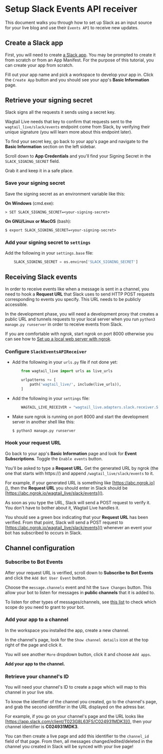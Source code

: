 # Setup Slack Events API receiver

This document walks you through how to set up Slack as an input source for your live blog and use their `Events API` to receive new updates.

## Create a Slack app

First, you will need to create [a Slack app](https://api.slack.com/apps/new).
You may be prompted to create it from scratch or from an App Manifest. For the purpose of this tutorial, you can create your app from scratch.

Fill out your app name and pick a workspace to develop your app in. Click the `Create App` button and you should see your app's **Basic Information** page.

## Retrieve your signing secret

Slack signs all the requests it sends using a secret key.

Wagtail Live needs that key to confirm that requests sent to the `wagtail_live/slack/events` endpoint come from Slack, by verifying their unique signature (you will learn more about this endpoint later).

To find your secret key, go back to your app's page and navigate to the **Basic Information** section on the left sidebar. 

Scroll down to **App Credentials** and you'll find your Signing Secret in the `SLACK_SIGNING_SECRET` field.

Grab it and keep it in a safe place.

### Save your signing secret

Save the signing secret as an environment variable like this:

**On Windows** (cmd.exe):

```doscon
> SET SLACK_SIGNING_SECRET=<your-signing-secret>
```

**On GNU/Linux or MacOS** (bash):

```console
$ export SLACK_SIGNING_SECRET=<your-signing-secret>
```

### Add your signing secret to `settings`

Add the following in your `settings.base` file:
```python
    SLACK_SIGNING_SECRET = os.environ['SLACK_SIGNING_SECRET']
```

## Receiving Slack events

In order to receive events like when a message is sent in a channel, you need to hook a **Request URL** that Slack uses to send HTTP POST requests corresponding to events you specify. This URL needs to be publicly accessible. 

In the development phase, you will need a development proxy that creates a public URL and tunnels requests to your local server when you run `python3 manage.py runserver` in order to receive events from Slack.

If you are comfortable with ngrok, start ngrok on port 8000 otherwise you can see how to [Set up a local web server with ngrok](setup_ngrok.md).

### Configure `SlackEventsAPIReceiver`

- Add the following in your `urls.py` file if not done yet:
    ```python
        from wagtail_live import urls as live_urls

        urlpatterns += [
            path('wagtail_live/', include(live_urls)),
        ]
    ```

- Add the following in your `settings` file:
    ```python
        WAGTAIL_LIVE_RECEIVER = "wagtail_live.adapters.slack.receiver.SlackEventsAPIReceiver"
    ```

- Make sure ngrok is running on port 8000 and start the development server in another shell like this:

    ```console
    $ python3 manage.py runserver
    ```

### Hook your request URL

Go back to your app's **Basic Information** page and look for **Event Subscriptions**. Toggle the `Enable events` button.

You'll be asked to type a **Request URL**. Get the generated URL by ngrok (the one that starts with https://) and append `/wagtail_live/slack/events` to it.

For example, if your generated URL is something like [https://abc.ngrok.io](), then the **Request URL** you should enter in Slack should be 
[https://abc.ngrok.io/wagtail_live/slack/events]().

As soon as you type the URL, Slack will send a POST request to verify it. You don't have to bother about it, Wagtail Live handles it. 

You should see a green box indicating that your **Request URL** has been verified. From that point, Slack will send a POST request to [https://abc.ngrok.io/wagtail_live/slack/events]() whenever an event your bot has subscribed to occurs in Slack.

## Channel configuration

### Subscribe to Bot Events

After your request URL is verified, scroll down to **Subscribe to Bot Events** and click the `Add Bot User Event` button.

Choose the `message.channels` event and hit the `Save Changes` button. This allow your bot to listen for messages in **public channels** that it is added to. 

To listen for other types of messages/channels, see [this list](https://api.slack.com/scopes?filter=granular_bot&query=history) to check which scope do you need to grant to your bot.

### Add your app to a channel

In the workspace you installed the app, create a new channel.

In the channel's page, look for the `Show channel details` icon at the top right of the page and click it.

You will see another `More` dropdown button, click it and choose `Add apps`.

**Add your app to the channel.**

### Retrieve your channel's ID

You will need your channel's ID to create a page which will map to this channel in your live site.

To know the identifier of the channel you created, go to the channel's page, and grab the second identifier in the URL displayed on the adress bar.

For example, if you go on your channel's page and the URL looks like [https://app.slack.com/client/T023G8L63FS/C024931MDK3](), then your channel identifier is **C024931MDK3**. 

You can then create a live page and add this identifier to the `channel_id` field of that page. From then, all messages changed/edited/deleted in the channel you created in Slack will be synced with your live page!
